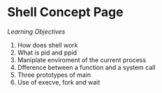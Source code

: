 # Shell Concept Page

*Learning Objectives*

1. How does shell work
2. What is pid and ppid
3. Maniplate enviroment of the current process
4. Dfference between a function and a system call
5. Three prototypes of main
6. Use of execve, fork and wait
